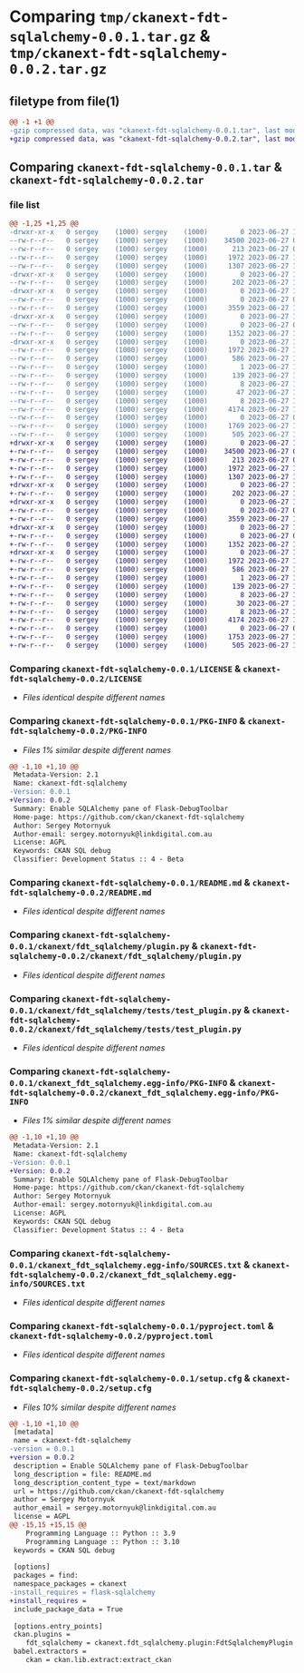 # Comparing `tmp/ckanext-fdt-sqlalchemy-0.0.1.tar.gz` & `tmp/ckanext-fdt-sqlalchemy-0.0.2.tar.gz`

## filetype from file(1)

```diff
@@ -1 +1 @@
-gzip compressed data, was "ckanext-fdt-sqlalchemy-0.0.1.tar", last modified: Tue Jun 27 11:21:32 2023, max compression
+gzip compressed data, was "ckanext-fdt-sqlalchemy-0.0.2.tar", last modified: Tue Jun 27 11:27:09 2023, max compression
```

## Comparing `ckanext-fdt-sqlalchemy-0.0.1.tar` & `ckanext-fdt-sqlalchemy-0.0.2.tar`

### file list

```diff
@@ -1,25 +1,25 @@
-drwxr-xr-x   0 sergey    (1000) sergey    (1000)        0 2023-06-27 11:21:32.722809 ckanext-fdt-sqlalchemy-0.0.1/
--rw-r--r--   0 sergey    (1000) sergey    (1000)    34500 2023-06-27 08:59:24.000000 ckanext-fdt-sqlalchemy-0.0.1/LICENSE
--rw-r--r--   0 sergey    (1000) sergey    (1000)      213 2023-06-27 08:59:24.000000 ckanext-fdt-sqlalchemy-0.0.1/MANIFEST.in
--rw-r--r--   0 sergey    (1000) sergey    (1000)     1972 2023-06-27 11:21:32.722809 ckanext-fdt-sqlalchemy-0.0.1/PKG-INFO
--rw-r--r--   0 sergey    (1000) sergey    (1000)     1307 2023-06-27 11:16:38.000000 ckanext-fdt-sqlalchemy-0.0.1/README.md
-drwxr-xr-x   0 sergey    (1000) sergey    (1000)        0 2023-06-27 11:21:32.722809 ckanext-fdt-sqlalchemy-0.0.1/ckanext/
--rw-r--r--   0 sergey    (1000) sergey    (1000)      202 2023-06-27 11:17:51.000000 ckanext-fdt-sqlalchemy-0.0.1/ckanext/__init__.py
-drwxr-xr-x   0 sergey    (1000) sergey    (1000)        0 2023-06-27 11:21:32.722809 ckanext-fdt-sqlalchemy-0.0.1/ckanext/fdt_sqlalchemy/
--rw-r--r--   0 sergey    (1000) sergey    (1000)        0 2023-06-27 08:59:24.000000 ckanext-fdt-sqlalchemy-0.0.1/ckanext/fdt_sqlalchemy/__init__.py
--rw-r--r--   0 sergey    (1000) sergey    (1000)     3559 2023-06-27 11:17:53.000000 ckanext-fdt-sqlalchemy-0.0.1/ckanext/fdt_sqlalchemy/plugin.py
-drwxr-xr-x   0 sergey    (1000) sergey    (1000)        0 2023-06-27 11:21:32.722809 ckanext-fdt-sqlalchemy-0.0.1/ckanext/fdt_sqlalchemy/tests/
--rw-r--r--   0 sergey    (1000) sergey    (1000)        0 2023-06-27 08:59:24.000000 ckanext-fdt-sqlalchemy-0.0.1/ckanext/fdt_sqlalchemy/tests/__init__.py
--rw-r--r--   0 sergey    (1000) sergey    (1000)     1352 2023-06-27 11:17:21.000000 ckanext-fdt-sqlalchemy-0.0.1/ckanext/fdt_sqlalchemy/tests/test_plugin.py
-drwxr-xr-x   0 sergey    (1000) sergey    (1000)        0 2023-06-27 11:21:32.722809 ckanext-fdt-sqlalchemy-0.0.1/ckanext_fdt_sqlalchemy.egg-info/
--rw-r--r--   0 sergey    (1000) sergey    (1000)     1972 2023-06-27 11:21:32.000000 ckanext-fdt-sqlalchemy-0.0.1/ckanext_fdt_sqlalchemy.egg-info/PKG-INFO
--rw-r--r--   0 sergey    (1000) sergey    (1000)      586 2023-06-27 11:21:32.000000 ckanext-fdt-sqlalchemy-0.0.1/ckanext_fdt_sqlalchemy.egg-info/SOURCES.txt
--rw-r--r--   0 sergey    (1000) sergey    (1000)        1 2023-06-27 11:21:32.000000 ckanext-fdt-sqlalchemy-0.0.1/ckanext_fdt_sqlalchemy.egg-info/dependency_links.txt
--rw-r--r--   0 sergey    (1000) sergey    (1000)      139 2023-06-27 11:21:32.000000 ckanext-fdt-sqlalchemy-0.0.1/ckanext_fdt_sqlalchemy.egg-info/entry_points.txt
--rw-r--r--   0 sergey    (1000) sergey    (1000)        8 2023-06-27 11:21:32.000000 ckanext-fdt-sqlalchemy-0.0.1/ckanext_fdt_sqlalchemy.egg-info/namespace_packages.txt
--rw-r--r--   0 sergey    (1000) sergey    (1000)       47 2023-06-27 11:21:32.000000 ckanext-fdt-sqlalchemy-0.0.1/ckanext_fdt_sqlalchemy.egg-info/requires.txt
--rw-r--r--   0 sergey    (1000) sergey    (1000)        8 2023-06-27 11:21:32.000000 ckanext-fdt-sqlalchemy-0.0.1/ckanext_fdt_sqlalchemy.egg-info/top_level.txt
--rw-r--r--   0 sergey    (1000) sergey    (1000)     4174 2023-06-27 11:17:29.000000 ckanext-fdt-sqlalchemy-0.0.1/pyproject.toml
--rw-r--r--   0 sergey    (1000) sergey    (1000)        0 2023-06-27 08:59:24.000000 ckanext-fdt-sqlalchemy-0.0.1/requirements.txt
--rw-r--r--   0 sergey    (1000) sergey    (1000)     1769 2023-06-27 11:21:32.722809 ckanext-fdt-sqlalchemy-0.0.1/setup.cfg
--rw-r--r--   0 sergey    (1000) sergey    (1000)      505 2023-06-27 11:17:21.000000 ckanext-fdt-sqlalchemy-0.0.1/setup.py
+drwxr-xr-x   0 sergey    (1000) sergey    (1000)        0 2023-06-27 11:27:09.653836 ckanext-fdt-sqlalchemy-0.0.2/
+-rw-r--r--   0 sergey    (1000) sergey    (1000)    34500 2023-06-27 08:59:24.000000 ckanext-fdt-sqlalchemy-0.0.2/LICENSE
+-rw-r--r--   0 sergey    (1000) sergey    (1000)      213 2023-06-27 08:59:24.000000 ckanext-fdt-sqlalchemy-0.0.2/MANIFEST.in
+-rw-r--r--   0 sergey    (1000) sergey    (1000)     1972 2023-06-27 11:27:09.653836 ckanext-fdt-sqlalchemy-0.0.2/PKG-INFO
+-rw-r--r--   0 sergey    (1000) sergey    (1000)     1307 2023-06-27 11:16:38.000000 ckanext-fdt-sqlalchemy-0.0.2/README.md
+drwxr-xr-x   0 sergey    (1000) sergey    (1000)        0 2023-06-27 11:27:09.653836 ckanext-fdt-sqlalchemy-0.0.2/ckanext/
+-rw-r--r--   0 sergey    (1000) sergey    (1000)      202 2023-06-27 11:17:51.000000 ckanext-fdt-sqlalchemy-0.0.2/ckanext/__init__.py
+drwxr-xr-x   0 sergey    (1000) sergey    (1000)        0 2023-06-27 11:27:09.653836 ckanext-fdt-sqlalchemy-0.0.2/ckanext/fdt_sqlalchemy/
+-rw-r--r--   0 sergey    (1000) sergey    (1000)        0 2023-06-27 08:59:24.000000 ckanext-fdt-sqlalchemy-0.0.2/ckanext/fdt_sqlalchemy/__init__.py
+-rw-r--r--   0 sergey    (1000) sergey    (1000)     3559 2023-06-27 11:17:53.000000 ckanext-fdt-sqlalchemy-0.0.2/ckanext/fdt_sqlalchemy/plugin.py
+drwxr-xr-x   0 sergey    (1000) sergey    (1000)        0 2023-06-27 11:27:09.653836 ckanext-fdt-sqlalchemy-0.0.2/ckanext/fdt_sqlalchemy/tests/
+-rw-r--r--   0 sergey    (1000) sergey    (1000)        0 2023-06-27 08:59:24.000000 ckanext-fdt-sqlalchemy-0.0.2/ckanext/fdt_sqlalchemy/tests/__init__.py
+-rw-r--r--   0 sergey    (1000) sergey    (1000)     1352 2023-06-27 11:17:21.000000 ckanext-fdt-sqlalchemy-0.0.2/ckanext/fdt_sqlalchemy/tests/test_plugin.py
+drwxr-xr-x   0 sergey    (1000) sergey    (1000)        0 2023-06-27 11:27:09.653836 ckanext-fdt-sqlalchemy-0.0.2/ckanext_fdt_sqlalchemy.egg-info/
+-rw-r--r--   0 sergey    (1000) sergey    (1000)     1972 2023-06-27 11:27:09.000000 ckanext-fdt-sqlalchemy-0.0.2/ckanext_fdt_sqlalchemy.egg-info/PKG-INFO
+-rw-r--r--   0 sergey    (1000) sergey    (1000)      586 2023-06-27 11:27:09.000000 ckanext-fdt-sqlalchemy-0.0.2/ckanext_fdt_sqlalchemy.egg-info/SOURCES.txt
+-rw-r--r--   0 sergey    (1000) sergey    (1000)        1 2023-06-27 11:27:09.000000 ckanext-fdt-sqlalchemy-0.0.2/ckanext_fdt_sqlalchemy.egg-info/dependency_links.txt
+-rw-r--r--   0 sergey    (1000) sergey    (1000)      139 2023-06-27 11:27:09.000000 ckanext-fdt-sqlalchemy-0.0.2/ckanext_fdt_sqlalchemy.egg-info/entry_points.txt
+-rw-r--r--   0 sergey    (1000) sergey    (1000)        8 2023-06-27 11:27:09.000000 ckanext-fdt-sqlalchemy-0.0.2/ckanext_fdt_sqlalchemy.egg-info/namespace_packages.txt
+-rw-r--r--   0 sergey    (1000) sergey    (1000)       30 2023-06-27 11:27:09.000000 ckanext-fdt-sqlalchemy-0.0.2/ckanext_fdt_sqlalchemy.egg-info/requires.txt
+-rw-r--r--   0 sergey    (1000) sergey    (1000)        8 2023-06-27 11:27:09.000000 ckanext-fdt-sqlalchemy-0.0.2/ckanext_fdt_sqlalchemy.egg-info/top_level.txt
+-rw-r--r--   0 sergey    (1000) sergey    (1000)     4174 2023-06-27 11:17:29.000000 ckanext-fdt-sqlalchemy-0.0.2/pyproject.toml
+-rw-r--r--   0 sergey    (1000) sergey    (1000)        0 2023-06-27 08:59:24.000000 ckanext-fdt-sqlalchemy-0.0.2/requirements.txt
+-rw-r--r--   0 sergey    (1000) sergey    (1000)     1753 2023-06-27 11:27:09.653836 ckanext-fdt-sqlalchemy-0.0.2/setup.cfg
+-rw-r--r--   0 sergey    (1000) sergey    (1000)      505 2023-06-27 11:17:21.000000 ckanext-fdt-sqlalchemy-0.0.2/setup.py
```

### Comparing `ckanext-fdt-sqlalchemy-0.0.1/LICENSE` & `ckanext-fdt-sqlalchemy-0.0.2/LICENSE`

 * *Files identical despite different names*

### Comparing `ckanext-fdt-sqlalchemy-0.0.1/PKG-INFO` & `ckanext-fdt-sqlalchemy-0.0.2/PKG-INFO`

 * *Files 1% similar despite different names*

```diff
@@ -1,10 +1,10 @@
 Metadata-Version: 2.1
 Name: ckanext-fdt-sqlalchemy
-Version: 0.0.1
+Version: 0.0.2
 Summary: Enable SQLAlchemy pane of Flask-DebugToolbar
 Home-page: https://github.com/ckan/ckanext-fdt-sqlalchemy
 Author: Sergey Motornyuk
 Author-email: sergey.motornyuk@linkdigital.com.au
 License: AGPL
 Keywords: CKAN SQL debug
 Classifier: Development Status :: 4 - Beta
```

### Comparing `ckanext-fdt-sqlalchemy-0.0.1/README.md` & `ckanext-fdt-sqlalchemy-0.0.2/README.md`

 * *Files identical despite different names*

### Comparing `ckanext-fdt-sqlalchemy-0.0.1/ckanext/fdt_sqlalchemy/plugin.py` & `ckanext-fdt-sqlalchemy-0.0.2/ckanext/fdt_sqlalchemy/plugin.py`

 * *Files identical despite different names*

### Comparing `ckanext-fdt-sqlalchemy-0.0.1/ckanext/fdt_sqlalchemy/tests/test_plugin.py` & `ckanext-fdt-sqlalchemy-0.0.2/ckanext/fdt_sqlalchemy/tests/test_plugin.py`

 * *Files identical despite different names*

### Comparing `ckanext-fdt-sqlalchemy-0.0.1/ckanext_fdt_sqlalchemy.egg-info/PKG-INFO` & `ckanext-fdt-sqlalchemy-0.0.2/ckanext_fdt_sqlalchemy.egg-info/PKG-INFO`

 * *Files 1% similar despite different names*

```diff
@@ -1,10 +1,10 @@
 Metadata-Version: 2.1
 Name: ckanext-fdt-sqlalchemy
-Version: 0.0.1
+Version: 0.0.2
 Summary: Enable SQLAlchemy pane of Flask-DebugToolbar
 Home-page: https://github.com/ckan/ckanext-fdt-sqlalchemy
 Author: Sergey Motornyuk
 Author-email: sergey.motornyuk@linkdigital.com.au
 License: AGPL
 Keywords: CKAN SQL debug
 Classifier: Development Status :: 4 - Beta
```

### Comparing `ckanext-fdt-sqlalchemy-0.0.1/ckanext_fdt_sqlalchemy.egg-info/SOURCES.txt` & `ckanext-fdt-sqlalchemy-0.0.2/ckanext_fdt_sqlalchemy.egg-info/SOURCES.txt`

 * *Files identical despite different names*

### Comparing `ckanext-fdt-sqlalchemy-0.0.1/pyproject.toml` & `ckanext-fdt-sqlalchemy-0.0.2/pyproject.toml`

 * *Files identical despite different names*

### Comparing `ckanext-fdt-sqlalchemy-0.0.1/setup.cfg` & `ckanext-fdt-sqlalchemy-0.0.2/setup.cfg`

 * *Files 10% similar despite different names*

```diff
@@ -1,10 +1,10 @@
 [metadata]
 name = ckanext-fdt-sqlalchemy
-version = 0.0.1
+version = 0.0.2
 description = Enable SQLAlchemy pane of Flask-DebugToolbar
 long_description = file: README.md
 long_description_content_type = text/markdown
 url = https://github.com/ckan/ckanext-fdt-sqlalchemy
 author = Sergey Motornyuk
 author_email = sergey.motornyuk@linkdigital.com.au
 license = AGPL
@@ -15,15 +15,15 @@
 	Programming Language :: Python :: 3.9
 	Programming Language :: Python :: 3.10
 keywords = CKAN SQL debug
 
 [options]
 packages = find:
 namespace_packages = ckanext
-install_requires = flask-sqlalchemy
+install_requires = 
 include_package_data = True
 
 [options.entry_points]
 ckan.plugins = 
 	fdt_sqlalchemy = ckanext.fdt_sqlalchemy.plugin:FdtSqlalchemyPlugin
 babel.extractors = 
 	ckan = ckan.lib.extract:extract_ckan
```

